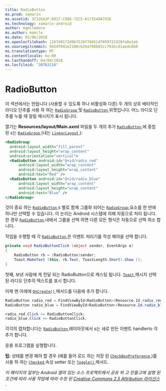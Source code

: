 ```yaml
---
title: RadioButton
ms.prod: xamarin
ms.assetid: 3C32EA3F-D917-C988-72C5-A17354DA791E
ms.technology: xamarin-android
author: mgmclemore
ms.author: mamcle
ms.date: 02/06/2018
ms.openlocfilehash: 1267491f2d9b7519f76651df059722420fa8e1eb
ms.sourcegitcommit: 945df041e2180cb20af08b83cc703ecd1aedc6b0
ms.translationtype: MT
ms.contentlocale: ko-KR
ms.lasthandoff: 04/04/2018
ms.locfileid: "30763116"
---
```

# <a name="radiobutton"></a>RadioButton

이 섹션에서는 만듭니다 (사용할 수 있도록 하나 비활성화 다른) 두 개의 상호 배타적인 라디오 단추를 사용 하 여는 [ `RadioGroup` ](https://developer.xamarin.com/api/type/Android.Widget.RadioGroup/) 및 [ `RadioButton` ](https://developer.xamarin.com/api/type/Android.Widget.RadioButton/) 위젯입니다. 어느 라디오 단추를 누를 때 알림 메시지가 표시 됩니다.


열기는 **Resources/layout/Main.axml** 파일을 두 개의 추가 [ `RadioButton` ](https://developer.xamarin.com/api/type/Android.Widget.RadioButton/)에 중첩 된 s는 [ `RadioGroup` ](https://developer.xamarin.com/api/type/Android.Widget.RadioGroup/) (내는 [ `LinearLayout` ](https://developer.xamarin.com/api/type/Android.Widget.LinearLayout/)):

```xml
<RadioGroup
  android:layout_width="fill_parent"
  android:layout_height="wrap_content"
  android:orientation="vertical">
  <RadioButton android:id="@+id/radio_red"
      android:layout_width="wrap_content"
      android:layout_height="wrap_content"
      android:text="Red" />
  <RadioButton android:id="@+id/radio_blue"
      android:layout_width="wrap_content"
      android:layout_height="wrap_content"
      android:text="Blue" />
</RadioGroup>
```

것이 중요 하는 [ `RadioButton` ](https://developer.xamarin.com/api/type/Android.Widget.RadioButton/)s 별로 함께 그룹화 되어는 [ `RadioGroup` ](https://developer.xamarin.com/api/type/Android.Widget.RadioGroup/) 요소를 한 번에 하나만 선택할 수 있습니다. 이 논리는 Android 시스템에 의해 자동으로 처리 됩니다. 한 경우 [ `RadioButton` ](https://developer.xamarin.com/api/type/Android.Widget.RadioButton/) 내에서 그룹을 선택 하면 다른 모든 형식은 자동으로 선택 취소 합니다.

작업을 수행할 때 각 [ `RadioButton` ](https://developer.xamarin.com/api/type/Android.Widget.RadioButton/) 은 이벤트 처리기를 작성 해야을 선택 합니다.

```csharp
private void RadioButtonClick (object sender, EventArgs e)
{
    RadioButton rb = (RadioButton)sender;
    Toast.MakeText (this, rb.Text, ToastLength.Short).Show ();
}
```

첫째, 보낸 사람에 게 전달 되는 RadioButton으로 캐스팅 됩니다.
[ `Toast` ](https://developer.xamarin.com/api/type/Android.Widget.Toast/) 메시지 선택 된 라디오 단추의 텍스트를 표시 합니다.

이제 맨 아래에 [ `OnCreate()` ](https://developer.xamarin.com/api/member/Android.App.Activity.OnCreate/p/Android.OS.Bundle/Android.OS.PersistableBundle) 메서드를 다음에 추가 합니다.

```csharp
RadioButton radio_red = FindViewById<RadioButton>(Resource.Id.radio_red);
RadioButton radio_blue = FindViewById<RadioButton>(Resource.Id.radio_blue);

radio_red.Click += RadioButtonClick;
radio_blue.Click += RadioButtonClick;
```

각각의 캡처합니다는 [ `RadioButton` ](https://developer.xamarin.com/api/type/Android.Widget.RadioButton/)레이아웃에서 s는 새로 만든 이벤트 handlerto 각 추가 합니다.

응용 프로그램을 실행합니다.

**팁:** 상태를 변경 해야 할 경우 (예를 들어 로드 하는 저장 된 [ `CheckBoxPreference` ](https://developer.xamarin.com/api/type/Android.Preferences.CheckBoxPreference/))를 사용 하 여는 [ `Checked` ](https://developer.xamarin.com/api/property/Android.Widget.CompoundButton.Checked/) 속성 setter 또는 [ `Toggle()` ](https://developer.xamarin.com/api/member/Android.Widget.CompoundButton.Toggle/) 메서드.

*이 페이지의 일부는 Android 열려 있는 소스 프로젝트에서 공유 하 고 만들고에 설명 된 조건에 따라 사용 작업에 따라 수정 된*
[*Creative Commons 2.5 Attribution 라이선스* ](http://creativecommons.org/licenses/by/2.5/). 
